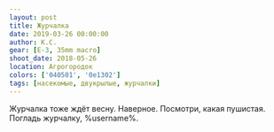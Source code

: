 ```yaml
---
layout: post
title: Журчалка
date: 2019-03-26 00:00:00
author: К.С.
gear: [E-3, 35mm macro]
shoot_date: 2018-05-26
location: Агрогородок
colors: ['040501', '0e1302']
tags: [насекомые, двукрылые, журчалки]
---
```

Журчалка тоже ждёт весну. Наверное. Посмотри, какая пушистая. Погладь журчалку, %username%.
